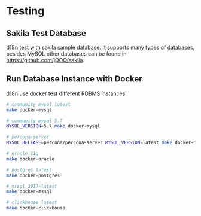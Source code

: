 # Testing

## Sakila Test Database

d18n test with [sakila](https://dev.mysql.com/doc/sakila/en/) sample database. It supports many types of databases, besides MySQL other databases can be found in https://github.com/jOOQ/sakila.

## Run Database Instance with Docker

d18n use docker test different RDBMS instances.

```bash
# community mysql latest
make docker-mysql

# community mysql 5.7
MYSQL_VERSION=5.7 make docker-mysql

# percona-server
MYSQL_RELEASE=percona/percona-server MYSQL_VERSION=latest make docker-mysql

# oracle 11g
make docker-oracle

# postgres latest
make docker-postgres

# mssql 2017-latest
make docker-mssql

# clickhouse latest
make docker-clickhouse
```
